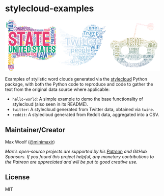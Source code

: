 # stylecloud-examples

![](stylecloud_banner.png)

Examples of stylistic word clouds generated via the [stylecloud](https://github.com/minimaxir/stylecloud) Python package, with both the Python code to reproduce and code to gather the text from the original data source where applicable:

* `hello-world`: A simple example to demo the base functionality of stylecloud (also seen in its README).
* `twitter`: A stylecloud generated from Twitter data, obtained via `twine`.
* `reddit`: A stylecloud generated from Reddit data, aggregated into a CSV.

## Maintainer/Creator

Max Woolf ([@minimaxir](https://minimaxir.com))

*Max's open-source projects are supported by his [Patreon](https://www.patreon.com/minimaxir) and GitHub Sponsors. If you found this project helpful, any monetary contributions to the Patreon are appreciated and will be put to good creative use.*

## License

MIT
